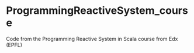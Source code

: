 # ProgrammingReactiveSystem_course

Code from the Programming Reactive System in Scala course from Edx (EPFL)
